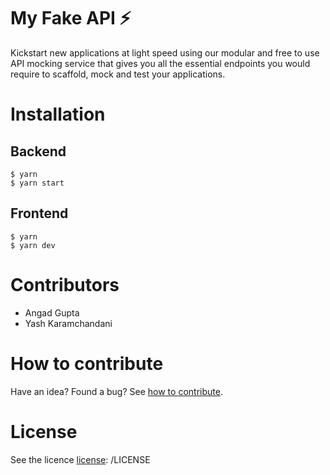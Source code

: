 # My Fake API ⚡️

Kickstart new applications at light speed using our modular and free to use API mocking service that gives you all the essential endpoints you would require to scaffold, mock and test your applications.

# Installation

## Backend

```
$ yarn 
$ yarn start
```

## Frontend

```
$ yarn 
$ yarn dev
```

# Contributors

- Angad Gupta 
- Yash Karamchandani 

# How to contribute
Have an idea? Found a bug? See [how to contribute][contributing].

# License

See the licence [license]: /LICENSE

[license]: /LICENSE
[contributing]: /CONTRIBUTING.md
